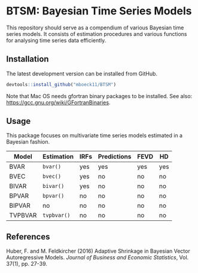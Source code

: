 # BTSM: Bayesian Time Series Models

<!-- badges: start -->
[//]: # "[![CRAN](http://www.r-pkg.org/badges/version/BGVAR)](https://cran.r-project.org/package=BGVAR)"
[//]: # "[![month](http://cranlogs.r-pkg.org/badges/BGVAR)](https://www.r-pkg.org/pkg/BGVAR)"
[//]: # "[![total](http://cranlogs.r-pkg.org/badges/grand-total/BGVAR)](https://www.r-pkg.org/pkg/BGVAR)"
<!-- badges: end -->

This repository should serve as a compendium of various Bayesian time series models. It consists of estimation procedures and various functions for analysing time series data efficiently.

## Installation

The latest development version can be installed from GitHub.

``` r
devtools::install_github("mboeck11/BTSM")
```

Note that Mac OS needs gfortran binary packages to be installed. See also: https://gcc.gnu.org/wiki/GFortranBinaries.

## Usage

This package focuses on multivariate time series models estimated in a Bayesian fashion.

| Model   | Estimation  | IRFs | Predictions | FEVD | HD  |
|---------|-------------|------|-------------|------|-----|
| BVAR    | `bvar()`    | yes  | yes         | yes  | yes |
| BVEC    | `bvec()`    | yes  | no          | no   | no  |
| BIVAR   | `bivar()`   | yes  | no          | no   | no  |
| BPVAR   | `bpvar()`   | no   | no          | no   | no  |
| BIPVAR  | no          | no   | no          | no   | no  |
| TVPBVAR | `tvpbvar()` | no   | no          | no   | no  |

## References

Huber, F. and M. Feldkircher (2016) Adaptive Shrinkage in Bayesian Vector Autoregressive Models. *Journal of Business and Economic Statistics*, Vol. 37(1), pp. 27-39.

